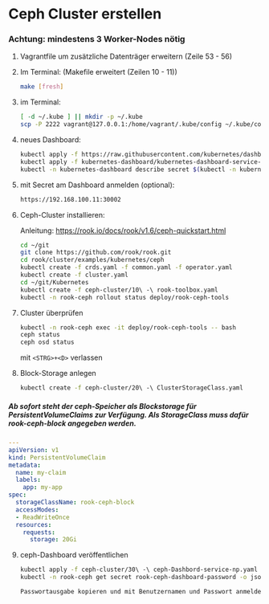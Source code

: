 # Ceph Cluster erstellen

### Achtung: mindestens 3 Worker-Nodes nötig

1. Vagrantfile um zusätzliche Datenträger erweitern (Zeile 53 - 56)

2. Im Terminal:  (Makefile erweitert (Zeilen 10 - 11))

    ```bash
    make [fresh]
    ```

3. im Terminal:

    ```bash
    [ -d ~/.kube ] || mkdir -p ~/.kube
    scp -P 2222 vagrant@127.0.0.1:/home/vagrant/.kube/config ~/.kube/config
    ```

4. neues Dashboard:

    ```bash
    kubectl apply -f https://raw.githubusercontent.com/kubernetes/dashboard/v2.0.0/aio/deploy/recommended.yaml
    kubectl apply -f kubernetes-dashboard/kubernetes-dashboard-service-np.yaml
    kubectl -n kubernetes-dashboard describe secret $(kubectl -n kubernetes-dashboard get secret | grep admin-user | awk '{print $1}')
    ```

5. mit Secret am Dashboard anmelden (optional):

    ```bash
    https://192.168.100.11:30002
    ```

6. Ceph-Cluster installieren:

    Anleitung: https://rook.io/docs/rook/v1.6/ceph-quickstart.html

    ```bash
    cd ~/git
    git clone https://github.com/rook/rook.git
    cd rook/cluster/examples/kubernetes/ceph
    kubectl create -f crds.yaml -f common.yaml -f operator.yaml
    kubectl create -f cluster.yaml
    cd ~/git/Kubernetes
    kubectl create -f ceph-cluster/10\ -\ rook-toolbox.yaml
    kubectl -n rook-ceph rollout status deploy/rook-ceph-tools
    ```

7. Cluster überprüfen

    ```bash
    kubectl -n rook-ceph exec -it deploy/rook-ceph-tools -- bash
    ceph status
    ceph osd status
    ```

    mit ```<STRG>+<D>``` verlassen

8. Block-Storage anlegen

    ```bash
    kubectl create -f ceph-cluster/20\ -\ ClusterStorageClass.yaml
    ```

##### Ab sofort steht der ceph-Speicher als Blockstorage für PersistentVolumeClaims zur Verfügung. Als StorageClass muss dafür rook-ceph-block angegeben werden.

```yaml
---
apiVersion: v1
kind: PersistentVolumeClaim
metadata:
  name: my-claim
  labels:
    app: my-app
spec:
  storageClassName: rook-ceph-block
  accessModes:
  - ReadWriteOnce
  resources:
    requests:
      storage: 20Gi
```

9. ceph-Dashboard veröffentlichen

    ```bash
    kubectl apply -f ceph-cluster/30\ -\ ceph-Dashbord-service-np.yaml
    kubectl -n rook-ceph get secret rook-ceph-dashboard-password -o jsonpath="{['data']['password']}" | base64 --decode && echo
    ```

    ```bash
    Passwortausgabe kopieren und mit Benutzernamen und Passwort anmelden an: https://192.168.100.11:30003/
    ```
